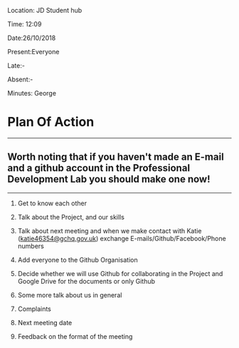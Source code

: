 
Location: JD Student hub

Time: 12:09

Date:26/10/2018


Present:Everyone

Late:-

Absent:-

Minutes: George
# Plan Of Action
------
## Worth noting that if you haven't made an E-mail and a github account in the Professional Development Lab you should make one now!
------
1. Get to know each other

2. Talk about the Project, and our skills

3. Talk about next meeting and when we make contact with Katie (katie46354@gchq.gov.uk) exchange E-mails/Github/Facebook/Phone numbers

4. Add everyone to the Github Organisation

5. Decide whether we will use Github for collaborating in the Project and Google Drive for the documents or only Github

6. Some more talk about us in general

7. Complaints

8. Next meeting date

9. Feedback on the format of the meeting
